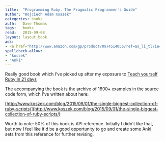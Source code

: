```yaml
---
title:  "Programming Ruby, The Pragmatic Programmer's Guide"
author: "Wojciech Adam Koszek"
categories: books
auth:	Dave Thomas
tags:	books
read:	2015-09-08
layout: layout_book
ads:
- <a href="http://www.amazon.com/gp/product/0974514055/ref=as_li_tl?ie=UTF8&camp=1789&creative=390957&creativeASIN=0974514055&linkCode=as2&tag=wkoszek-20&linkId=Z5FICH2K5UBANF4V"><img border="0" src="http://ws-na.amazon-adsystem.com/widgets/q?_encoding=UTF8&ASIN=0974514055&Format=_SL110_&ID=AsinImage&MarketPlace=US&ServiceVersion=20070822&WS=1&tag=wkoszek-20" ></a><img src="http://ir-na.amazon-adsystem.com/e/ir?t=wkoszek-20&l=as2&o=1&a=0974514055" width="1" height="1" border="0" alt="" style="border:none !important; margin:0px !important;" />
spellcheck-allow:
- "koszek"
- "Anki"
---
```


Really good book which I've picked up after my exposure to 
[Teach yourself Ruby in 21 days](http://www.koszek.com/blog/2014/11/24/book-teach-yourself-ruby-in-21days/)

The accompanying the book is the archive of 1600+ examples in the source
code form, which I've written about here:

[http://www.koszek.com/blog/2015/09/01/the-single-biggest-collection-of-ruby-scripts/](http://www.koszek.com/blog/2015/09/01/the-single-biggest-collection-of-ruby-scripts/)

Worth to note: 50% of this book is API reference. Initially I didn't like
that, but now I feel like it'd be a good opportunity to go and create some
Anki sets from this reference for further revising.
